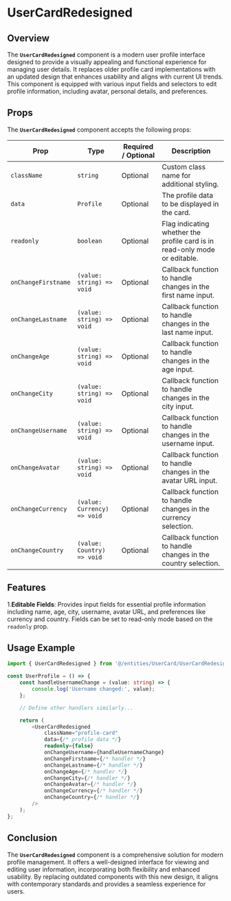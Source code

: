 # UserCardRedesigned

## Overview
The **`UserCardRedesigned`** component is a modern user profile interface designed to provide a visually appealing and functional experience for managing user details. It replaces older profile card implementations with an updated design that enhances usability and aligns with current UI trends. This component is equipped with various input fields and selectors to edit profile information, including avatar, personal details, and preferences.

## Props
The **`UserCardRedesigned`** component accepts the following props:

| Prop                | Type                           | Required / Optional | Description                                                                            |
|---------------------|--------------------------------|----------------------|----------------------------------------------------------------------------------------|
| `className`          | `string`                        | Optional             | Custom class name for additional styling.                                              |
| `data`               | `Profile`               | Optional             | The profile data to be displayed in the card.                                           |
| `readonly`           | `boolean`                       | Optional              | Flag indicating whether the profile card is in read-only mode or editable.             |
| `onChangeFirstname`  | `(value: string) => void`       | Optional              | Callback function to handle changes in the first name input.                           |
| `onChangeLastname`   | `(value: string) => void`       | Optional              | Callback function to handle changes in the last name input.                            |
| `onChangeAge`        | `(value: string) => void`       | Optional              | Callback function to handle changes in the age input.                                  |
| `onChangeCity`       | `(value: string) => void`       | Optional              | Callback function to handle changes in the city input.                                 |
| `onChangeUsername`   | `(value: string) => void`       | Optional              | Callback function to handle changes in the username input.                             |
| `onChangeAvatar`     | `(value: string) => void`       | Optional              | Callback function to handle changes in the avatar URL input.                            |
| `onChangeCurrency`   | `(value: Currency) => void`       | Optional              | Callback function to handle changes in the currency selection.                         |
| `onChangeCountry`    | `(value: Country) => void`       | Optional              | Callback function to handle changes in the country selection.                          |


## Features
1.**Editable Fields**: Provides input fields for essential profile information including name, age, city, username, avatar URL, and preferences like currency and country. Fields can be set to read-only mode based on the `readonly` prop.

## Usage Example
```typescript jsx
import { UserCardRedesigned } from '@/entities/UserCard/UserCardRedesigned';

const UserProfile = () => {
    const handleUsernameChange = (value: string) => {
        console.log('Username changed:', value);
    };

    // Define other handlers similarly...

    return (
        <UserCardRedesigned
            className="profile-card"
            data={/* profile data */}
            readonly={false}
            onChangeUsername={handleUsernameChange}
            onChangeFirstname={/* handler */}
            onChangeLastname={/* handler */}
            onChangeAge={/* handler */}
            onChangeCity={/* handler */}
            onChangeAvatar={/* handler */}
            onChangeCurrency={/* handler */}
            onChangeCountry={/* handler */}
        />
    );
};
```
## Conclusion
The **`UserCardRedesigned`** component is a comprehensive solution for modern profile management. It offers a well-designed interface for viewing and editing user information, incorporating both flexibility and enhanced usability. By replacing outdated components with this new design, it aligns with contemporary standards and provides a seamless experience for users.
